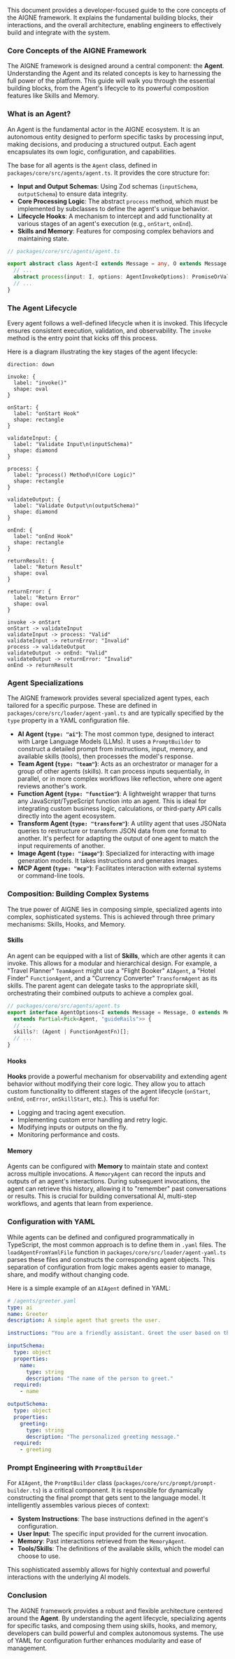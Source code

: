 This document provides a developer-focused guide to the core concepts of the AIGNE framework. It explains the fundamental building blocks, their interactions, and the overall architecture, enabling engineers to effectively build and integrate with the system.

### Core Concepts of the AIGNE Framework

The AIGNE framework is designed around a central component: the **Agent**. Understanding the Agent and its related concepts is key to harnessing the full power of the platform. This guide will walk you through the essential building blocks, from the Agent's lifecycle to its powerful composition features like Skills and Memory.

### What is an Agent?

An Agent is the fundamental actor in the AIGNE ecosystem. It is an autonomous entity designed to perform specific tasks by processing input, making decisions, and producing a structured output. Each agent encapsulates its own logic, configuration, and capabilities.

The base for all agents is the `Agent` class, defined in `packages/core/src/agents/agent.ts`. It provides the core structure for:

-   **Input and Output Schemas**: Using Zod schemas (`inputSchema`, `outputSchema`) to ensure data integrity.
-   **Core Processing Logic**: The abstract `process` method, which must be implemented by subclasses to define the agent's unique behavior.
-   **Lifecycle Hooks**: A mechanism to intercept and add functionality at various stages of an agent's execution (e.g., `onStart`, `onEnd`).
-   **Skills and Memory**: Features for composing complex behaviors and maintaining state.

```typescript
// packages/core/src/agents/agent.ts

export abstract class Agent<I extends Message = any, O extends Message = any> {
  // ...
  abstract process(input: I, options: AgentInvokeOptions): PromiseOrValue<AgentProcessResult<O>>;
  // ...
}
```

### The Agent Lifecycle

Every agent follows a well-defined lifecycle when it is invoked. This lifecycle ensures consistent execution, validation, and observability. The `invoke` method is the entry point that kicks off this process.

Here is a diagram illustrating the key stages of the agent lifecycle:

```d2
direction: down

invoke: {
  label: "invoke()"
  shape: oval
}

onStart: {
  label: "onStart Hook"
  shape: rectangle
}

validateInput: {
  label: "Validate Input\n(inputSchema)"
  shape: diamond
}

process: {
  label: "process() Method\n(Core Logic)"
  shape: rectangle
}

validateOutput: {
  label: "Validate Output\n(outputSchema)"
  shape: diamond
}

onEnd: {
  label: "onEnd Hook"
  shape: rectangle
}

returnResult: {
  label: "Return Result"
  shape: oval
}

returnError: {
  label: "Return Error"
  shape: oval
}

invoke -> onStart
onStart -> validateInput
validateInput -> process: "Valid"
validateInput -> returnError: "Invalid"
process -> validateOutput
validateOutput -> onEnd: "Valid"
validateOutput -> returnError: "Invalid"
onEnd -> returnResult
```

### Agent Specializations

The AIGNE framework provides several specialized agent types, each tailored for a specific purpose. These are defined in `packages/core/src/loader/agent-yaml.ts` and are typically specified by the `type` property in a YAML configuration file.

-   **AI Agent (`type: "ai"`)**: The most common type, designed to interact with Large Language Models (LLMs). It uses a `PromptBuilder` to construct a detailed prompt from instructions, input, memory, and available skills (tools), then processes the model's response.
-   **Team Agent (`type: "team"`)**: Acts as an orchestrator or manager for a group of other agents (skills). It can process inputs sequentially, in parallel, or in more complex workflows like reflection, where one agent reviews another's work.
-   **Function Agent (`type: "function"`)**: A lightweight wrapper that turns any JavaScript/TypeScript function into an agent. This is ideal for integrating custom business logic, calculations, or third-party API calls directly into the agent ecosystem.
-   **Transform Agent (`type: "transform"`)**: A utility agent that uses JSONata queries to restructure or transform JSON data from one format to another. It's perfect for adapting the output of one agent to match the input requirements of another.
-   **Image Agent (`type: "image"`)**: Specialized for interacting with image generation models. It takes instructions and generates images.
-   **MCP Agent (`type: "mcp"`)**: Facilitates interaction with external systems or command-line tools.

### Composition: Building Complex Systems

The true power of AIGNE lies in composing simple, specialized agents into complex, sophisticated systems. This is achieved through three primary mechanisms: Skills, Hooks, and Memory.

#### Skills

An agent can be equipped with a list of **Skills**, which are other agents it can invoke. This allows for a modular and hierarchical design. For example, a "Travel Planner" `TeamAgent` might use a "Flight Booker" `AIAgent`, a "Hotel Finder" `FunctionAgent`, and a "Currency Converter" `TransformAgent` as its skills. The parent agent can delegate tasks to the appropriate skill, orchestrating their combined outputs to achieve a complex goal.

```typescript
// packages/core/src/agents/agent.ts
export interface AgentOptions<I extends Message = Message, O extends Message = Message>
  extends Partial<Pick<Agent, "guideRails">> {
  // ...
  skills?: (Agent | FunctionAgentFn)[];
  // ...
}
```

#### Hooks

**Hooks** provide a powerful mechanism for observability and extending agent behavior without modifying their core logic. They allow you to attach custom functionality to different stages of the agent lifecycle (`onStart`, `onEnd`, `onError`, `onSkillStart`, etc.). This is useful for:

-   Logging and tracing agent execution.
-   Implementing custom error handling and retry logic.
-   Modifying inputs or outputs on the fly.
-   Monitoring performance and costs.

#### Memory

Agents can be configured with **Memory** to maintain state and context across multiple invocations. A `MemoryAgent` can record the inputs and outputs of an agent's interactions. During subsequent invocations, the agent can retrieve this history, allowing it to "remember" past conversations or results. This is crucial for building conversational AI, multi-step workflows, and agents that learn from experience.

### Configuration with YAML

While agents can be defined and configured programmatically in TypeScript, the most common approach is to define them in `.yaml` files. The `loadAgentFromYamlFile` function in `packages/core/src/loader/agent-yaml.ts` parses these files and constructs the corresponding agent objects. This separation of configuration from logic makes agents easier to manage, share, and modify without changing code.

Here is a simple example of an `AIAgent` defined in YAML:

```yaml
# /agents/greeter.yaml
type: ai
name: Greeter
description: A simple agent that greets the user.

instructions: "You are a friendly assistant. Greet the user based on their name and wish them a good day."

inputSchema:
  type: object
  properties:
    name:
      type: string
      description: "The name of the person to greet."
  required:
    - name

outputSchema:
  type: object
  properties:
    greeting:
      type: string
      description: "The personalized greeting message."
  required:
    - greeting
```

### Prompt Engineering with `PromptBuilder`

For `AIAgent`, the `PromptBuilder` class (`packages/core/src/prompt/prompt-builder.ts`) is a critical component. It is responsible for dynamically constructing the final prompt that gets sent to the language model. It intelligently assembles various pieces of context:

-   **System Instructions**: The base instructions defined in the agent's configuration.
-   **User Input**: The specific input provided for the current invocation.
-   **Memory**: Past interactions retrieved from the `MemoryAgent`.
-   **Tools/Skills**: The definitions of the available skills, which the model can choose to use.

This sophisticated assembly allows for highly contextual and powerful interactions with the underlying AI models.

### Conclusion

The AIGNE framework provides a robust and flexible architecture centered around the **Agent**. By understanding the agent lifecycle, specializing agents for specific tasks, and composing them using skills, hooks, and memory, developers can build powerful and complex autonomous systems. The use of YAML for configuration further enhances modularity and ease of management.